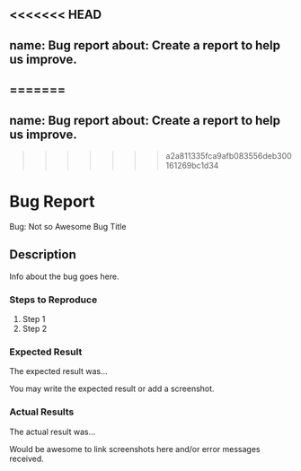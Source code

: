 <<<<<<< HEAD
--------
name: Bug report
about: Create a report to help us improve.
--------
=======
---
name: Bug report
about: Create a report to help us improve.
---
>>>>>>> a2a811335fca9afb083556deb300161269bc1d34

<!-- Please search existing issues to avoid creating duplicates. -->

# Bug Report

Bug: Not so Awesome Bug Title

## Description

Info about the bug goes here.

### Steps to Reproduce

1. Step 1
2. Step 2

### Expected Result

The expected result was...

You may write the expected result or add a screenshot.

### Actual Results

The actual result was...

Would be awesome to link screenshots here and/or error messages received.